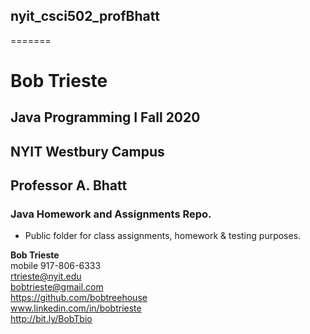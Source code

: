 
## nyit_csci502_profBhatt
=======


<a id="Top"></a>

# Bob Trieste
## Java Programming I Fall 2020
## NYIT Westbury Campus
## Professor A. Bhatt


### Java Homework and Assignments Repo.

 - Public folder for class assignments, homework & testing purposes. 


    
**Bob Trieste** <br>
mobile 917-806-6333 <br>
rtrieste@nyit.edu <br>
bobtrieste@gmail.com <br>
https://github.com/bobtreehouse <br>
www.linkedin.com/in/bobtrieste <br>
http://bit.ly/BobTbio <br>
